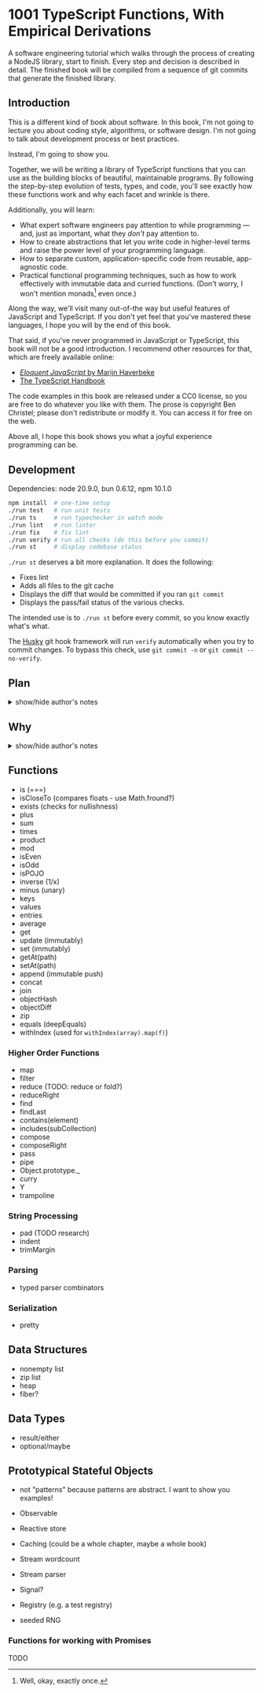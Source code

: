 # 1001 TypeScript Functions, With Empirical Derivations

A software engineering tutorial which walks through the process of creating a NodeJS library, start to finish. Every step and decision is described in detail. The finished book will be compiled from a sequence of git commits that generate the finished library.

## Introduction

This is a different kind of book about software. In this book, I'm not going to lecture you about coding style, algorithms, or software design. I'm not going to talk about development process or best practices.

Instead, I'm going to show you.

Together, we will be writing a library of TypeScript functions that you can use as the building blocks of beautiful, maintainable programs. By following the step-by-step evolution of tests, types, and code, you'll see exactly how these functions work and why each facet and wrinkle is there.

Additionally, you will learn:

- What expert software engineers pay attention to while programming — and, just as important, what they _don't_ pay attention to.
- How to create abstractions that let you write code in higher-level terms and raise the power level of your programming language.
- How to separate custom, application-specific code from reusable, app-agnostic code.
- Practical functional programming techniques, such as how to work effectively with immutable data and curried functions. (Don't worry, I won't mention monads[^monad] even once.)

[^monad]: Well, okay, exactly once.

Along the way, we'll visit many out-of-the way but useful features of JavaScript and TypeScript. If you don't yet feel that you've mastered these languages, I hope you will by the end of this book.

That said, if you've never programmed in JavaScript or TypeScript, this book will not be a good introduction. I recommend other resources for that, which are freely available online:

- [_Eloquent JavaScript_ by Marijn Haverbeke](https://eloquentjavascript.net/)
- [The TypeScript Handbook](https://www.typescriptlang.org/docs/handbook/intro.html)

The code examples in this book are released under a CC0 license, so you are free to do whatever you like with them. The prose is copyright Ben Christel; please don't redistribute or modify it. You can access it for free on the web.

Above all, I hope this book shows you what a joyful experience programming can be.

## Development

Dependencies: node 20.9.0, bun 0.6.12, npm 10.1.0

```sh
npm install  # one-time setup
./run test   # run unit tests
./run ts     # run typechecker in watch mode
./run lint   # run linter
./run fix    # fix lint
./run verify # run all checks (do this before you commit)
./run st     # display codebase status
```

`./run st` deserves a bit more explanation. It does the following:

- Fixes lint
- Adds all files to the git cache
- Displays the diff that would be committed if you ran `git commit`
- Displays the pass/fail status of the various checks.

The intended use is to `./run st` before every commit, so you know exactly what's what.

The [Husky](https://typicode.github.io/husky/) git hook framework will run `verify` automatically when you try to commit changes. To bypass this check, use `git commit -n` or `git commit --no-verify`.

## Plan

<details>
<summary>show/hide author's notes</summary>

I suspect that trying to write the code and prose together in one pass is going to be a nightmare. I'll certainly need to backtrack and fix up code at various points; if that also involves revisions to prose it will be much harder.

Therefore, my current plan is to implement the functions first, committing each step of the TDD cycle separately. That means one commit for red, a second commit for green, and possibly a third commit for refactor. I will maintain a notes file so I remember interesting decisions I made along the way.

Once the code is in a good state, I will start to write the prose, referencing specific commits for code examples. https://diff2html.xyz appears to be a good tool for converting git diffs to HTML. A template syntax like this should suffice:

```
{{diff [commit sha] --context-lines 5}}
```

If I'm using mdsite, that probably means writing a plugin system for it, which I've been meaning to do anyway.

</details>

## Why

<details>
<summary>show/hide author's notes</summary>

I have several reasons for working on this particular project.

1. Programmers who want to improve their craft face a hurdle: they don't encounter many examples of good code. They have to go out of their way to find such examples. The search is difficult. Good code is typically not labeled as such. No one is directing their attention to it. As a result, it's hard for new programmers to develop good taste in software.
2. Reading good code isn't enough to know how to write it. The process of programming rarely mirrors the finished product in structure. To learn to program well, one needs to see what good process looks like — but it should be a somewhat sanitized, curated version of the process, with the false starts and mistakes abridged, and called out as soon as they happen.
3. A common design problem I see in my daily work is that programs do not cleanly separate different domains or layers of abstraction. This lack of distinction makes the program harder to understand, and its parts impossible to reuse safely. In order to separate domains, one needs to be able to distinguish (at least) between application-specific and application-agnostic functions. It becomes easier to recognize application-agnostic functionality in a program when one has a ready-made concept, already learned, which fits the functionality. The library developed in this tutorial provides a vocabulary of such concepts.
4. Another design problem I often see is that parsing and serialization are not distinguished from core business logic. The result is that all of the code is more complex and error-prone than it needs to be. I'd like to believe this problem arises because programmers aren't comfortable writing parsers and serializers, or don't know patterns for doing so. This tutorial will hopefully build that comfort and introduce those patterns.
5. The final problem I aim to address is software development's lack of empiricism. By empiricism, I mean simply the engineer's ability to articulate why each facet or distinction in a design exists, by pointing out a specific, concrete problem that would occur if the distinction were not there. The lack of empiricism in software leads to designs that are more complicated, and thus more expensive to change, than they need to be. It also creates an atmosphere where engineers fear making significant changes to existing code, because they don't know what they might accidentally break. In this tutorial, I take an empirical approach, using examples of desired behavior to motivate each step in the evolution of the code. (Yes, this means TDD.) I have found the way of thinking that TDD teaches to be very valuable, whether or not I choose to write tests for any particular bit of code.

</details>

## Functions

- is (===)
- isCloseTo (compares floats - use Math.fround?)
- exists (checks for nullishness)
- plus
- sum
- times
- product
- mod
- isEven
- isOdd
- isPOJO
- inverse (1/x)
- minus (unary)
- keys
- values
- entries
- average
- get
- update (immutably)
- set (immutably)
- getAt(path)
- setAt(path)
- append (immutable push)
- concat
- join
- objectHash
- objectDiff
- zip
- equals (deepEquals)
- withIndex (used for `withIndex(array).map(f)`)

### Higher Order Functions

- map
- filter
- reduce (TODO: reduce or fold?)
- reduceRight
- find
- findLast
- contains(element)
- includes(subCollection)
- compose
- composeRight
- pass
- pipe
- Object.prototype._
- curry
- Y
- trampoline

### String Processing

- pad (TODO research)
- indent
- trimMargin

### Parsing

- typed parser combinators

### Serialization

- pretty

## Data Structures

- nonempty list
- zip list
- heap
- fiber?

## Data Types

- result/either
- optional/maybe

## Prototypical Stateful Objects

- not "patterns" because patterns are abstract. I want to show you examples!

- Observable
- Reactive store
- Caching (could be a whole chapter, maybe a whole book)
- Stream wordcount
- Stream parser
- Signal?
- Registry (e.g. a test registry)
- seeded RNG

### Functions for working with Promises

TODO